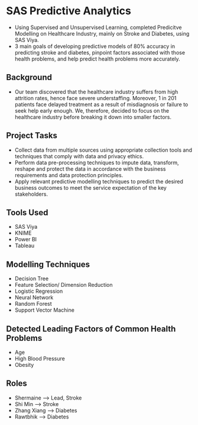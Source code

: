 # SAS Predictive Analytics
- Using Supervised and Unsupervised Learning, completed Predicitve Modelling on Healthcare Industry, mainly on Stroke and Diabetes, using SAS Viya.
- 3 main goals of developing predictive models of 80% accuracy in predicting stroke and diabetes, pinpoint factors associated with those health problems, and help predict health problems more accurately. 

## Background 
- Our team discovered that the healthcare industry suffers from high attrition rates, hence face severe understaffing. Moreover, 1 in  201 patients face delayed treatment as a result of misdiagnosis or failure to seek help early enough. We, therefore, decided to focus on the healthcare industry before breaking it down into smaller factors. 

## Project Tasks
- Collect data from multiple sources using appropriate collection tools and techniques that comply with data and privacy ethics.
- Perform data pre-processing techniques to impute data, transform, reshape and protect the data in accordance with the business requirements and data protection principles.
- Apply relevant predictive modelling techniques to predict the desired business outcomes to meet the service expectation of the key stakeholders.

## Tools Used
- SAS Viya 
- KNIME
- Power BI 
- Tableau 

## Modelling Techniques 
- Decision Tree
- Feature Selection/ Dimension Reduction 
- Logistic Regression 
- Neural Network 
- Random Forest 
- Support Vector Machine 

## Detected Leading Factors of Common Health Problems
- Age
- High Blood Pressure
- Obesity 

## Roles 
- Shermaine --> Lead, Stroke 
- Shi Min --> Stroke 
- Zhang Xiang --> Diabetes
- Rawtbhik --> Diabetes
